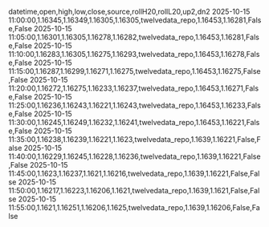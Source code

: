 datetime,open,high,low,close,source,rollH20,rollL20,up2,dn2
2025-10-15 11:00:00,1.16345,1.16349,1.16305,1.16305,twelvedata_repo,1.16453,1.16281,False,False
2025-10-15 11:05:00,1.16301,1.16305,1.16278,1.16282,twelvedata_repo,1.16453,1.16281,False,False
2025-10-15 11:10:00,1.16283,1.16305,1.16275,1.16293,twelvedata_repo,1.16453,1.16278,False,False
2025-10-15 11:15:00,1.16287,1.16299,1.16271,1.16275,twelvedata_repo,1.16453,1.16275,False,False
2025-10-15 11:20:00,1.16272,1.16275,1.16233,1.16237,twelvedata_repo,1.16453,1.16271,False,False
2025-10-15 11:25:00,1.16236,1.16243,1.16221,1.16243,twelvedata_repo,1.16453,1.16233,False,False
2025-10-15 11:30:00,1.16245,1.16249,1.16232,1.16241,twelvedata_repo,1.16453,1.16221,False,False
2025-10-15 11:35:00,1.16238,1.16239,1.16221,1.1623,twelvedata_repo,1.1639,1.16221,False,False
2025-10-15 11:40:00,1.16229,1.16245,1.16228,1.16236,twelvedata_repo,1.1639,1.16221,False,False
2025-10-15 11:45:00,1.1623,1.16237,1.1621,1.16216,twelvedata_repo,1.1639,1.16221,False,False
2025-10-15 11:50:00,1.16217,1.16223,1.16206,1.1621,twelvedata_repo,1.1639,1.1621,False,False
2025-10-15 11:55:00,1.1621,1.16251,1.16206,1.1625,twelvedata_repo,1.1639,1.16206,False,False
